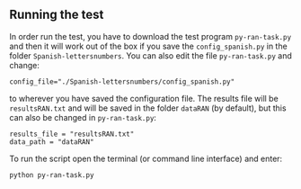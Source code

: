 ## Running the test

In order run the test, you have to download the test program `py-ran-task.py` and then it will work out of the box if you save the `config_spanish.py`  in the folder `Spanish-lettersnumbers`. You can also edit the file `py-ran-task.py` and change:

    config_file="./Spanish-lettersnumbers/config_spanish.py"

to wherever you have saved the configuration file. The results file will be `resultsRAN.txt` and will be saved in the folder `dataRAN` (by default), but this can also be changed in `py-ran-task.py`:

    results_file = "resultsRAN.txt"
    data_path = "dataRAN"
    
To run the script open the terminal (or command line interface) and enter:

    python py-ran-task.py





